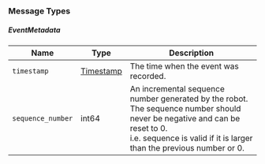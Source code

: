 

### Message Types

##### EventMetadata

| Name | Type | Description |
|------|------|-------------|
| `timestamp` | [Timestamp](https://protobuf.dev/reference/protobuf/google.protobuf/#timestamp) | The time when the event was recorded. |
| `sequence_number` | int64 | An incremental sequence number generated by the robot.<br>The sequence number should never be negative and can be reset to 0.<br>i.e. sequence is valid if it is larger than the previous number or 0. |
